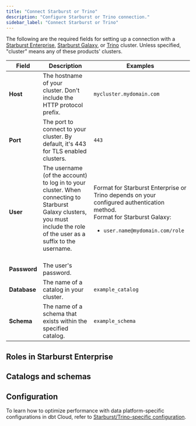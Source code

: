 ```yaml
---
title: "Connect Starburst or Trino"
description: "Configure Starburst or Trino connection."
sidebar_label: "Connect Starburst or Trino"
---
```


The following are the required fields for setting up a connection with a [Starburst Enterprise](https://docs.starburst.io/starburst-enterprise/index.html), [Starburst Galaxy](https://docs.starburst.io/starburst-galaxy/index.html), or [Trino](https://trino.io/) cluster. Unless specified, "cluster" means any of these products' clusters.

| Field | Description | Examples |
| --- | --- | --- |
| **Host** | The hostname of your cluster. Don't include the HTTP protocol prefix. | `mycluster.mydomain.com` |
| **Port** | The port to connect to your cluster. By default, it's 443 for TLS enabled clusters. | `443` |
| **User** | The username (of the account) to log in to your cluster. When connecting to Starburst Galaxy clusters, you must include the role of the user as a suffix to the username.<br/><br/> | Format for Starburst Enterprise or Trino depends on your configured authentication method. <br/>Format for Starburst Galaxy:<br/> <ul><li>`user.name@mydomain.com/role`</li></ul> |
| **Password** | The user's password. |   |
| **Database** | The name of a catalog in your cluster. | `example_catalog` |
| **Schema** | The name of a schema that exists within the specified catalog.  | `example_schema` |

## Roles in Starburst Enterprise

<Snippet src="connect-starburst-trino/roles-starburst-enterprise" />

## Catalogs and schemas

<Snippet src="connect-starburst-trino/schema-db-fields" />

## Configuration

To learn how to optimize performance with data platform-specific configurations in dbt Cloud, refer to [Starburst/Trino-specific configuration](/reference/resource-configs/trino-configs).
